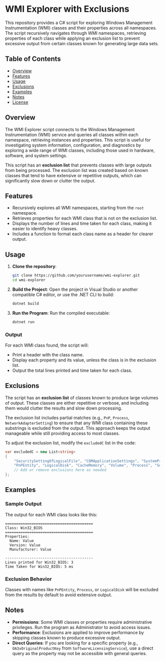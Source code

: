 # WMI Explorer with Exclusions

This repository provides a C# script for exploring Windows Management Instrumentation (WMI) classes and their properties across all namespaces. The script recursively navigates through WMI namespaces, retrieving properties of each class while applying an exclusion list to prevent excessive output from certain classes known for generating large data sets.

## Table of Contents
* [Overview](#overview)
* [Features](#features)
* [Usage](#usage)
* [Exclusions](#exclusions)
* [Examples](#examples)
* [Notes](#notes)
* [License](#license)

## Overview

The WMI Explorer script connects to the Windows Management Instrumentation (WMI) service and queries all classes within each namespace, retrieving instances and properties. This script is useful for investigating system information, configuration, and diagnostics by exploring a wide range of WMI classes, including those used in hardware, software, and system settings.

This script has an **exclusion list** that prevents classes with large outputs from being processed. The exclusion list was created based on known classes that tend to have extensive or repetitive outputs, which can significantly slow down or clutter the output.

## Features

* Recursively explores all WMI namespaces, starting from the `root` namespace.
* Retrieves properties for each WMI class that is not on the exclusion list.
* Displays the number of lines and time taken for each class, making it easier to identify heavy classes.
* Includes a function to format each class name as a header for clearer output.

## Usage

1. **Clone the repository**:
   ```bash
   git clone https://github.com/yourusername/wmi-explorer.git
   cd wmi-explorer
   ```

2. **Build the Project**:
   Open the project in Visual Studio or another compatible C# editor, or use the .NET CLI to build:
   ```bash
   dotnet build
   ```

3. **Run the Program**:
   Run the compiled executable:
   ```bash
   dotnet run
   ```

### Output

For each WMI class found, the script will:
* Print a header with the class name.
* Display each property and its value, unless the class is in the exclusion list.
* Output the total lines printed and time taken for each class.

## Exclusions

The script has an **exclusion list** of classes known to produce large volumes of output. These classes are either repetitive or verbose, and including them would clutter the results and slow down processing.

The exclusion list includes partial matches (e.g., `PnP`, `Process`, `NetworkAdapterSetting`) to ensure that any WMI class containing these substrings is excluded from the output. This approach keeps the output manageable while still providing access to most classes.

To adjust the exclusion list, modify the `excludedC` list in the code:
```csharp
var excludedC = new List<string>
{
    "SecuritySettingOfLogicalFile", "COMApplicationSettings", "SystemProgramGroups",
    "PnPEntity", "LogicalDisk", "CacheMemory", "Volume", "Process", "SoftwareElement",
    // Add or remove exclusions here as needed
};
```

## Examples

### Sample Output

The output for each WMI class looks like this:

```
========================================
Class: Win32_BIOS
========================================
Properties:
  Name: Value
  Version: Value
  Manufacturer: Value

----------------------------------------
Lines printed for Win32_BIOS: 3
Time Taken for Win32_BIOS: 5 ms
```

### Exclusion Behavior
Classes with names like `PnPEntity`, `Process`, or `LogicalDisk` will be excluded from the results by default to avoid extensive output. 

## Notes

* **Permissions**: Some WMI classes or properties require administrative privileges. Run the program as Administrator to avoid access issues.
* **Performance**: Exclusions are applied to improve performance by skipping classes known to produce excessive output.
* **Direct Queries**: If you are looking for a specific property (e.g., `OA3xOriginalProductKey` from `SoftwareLicensingService`), use a direct query as the property may not be accessible with general queries.

